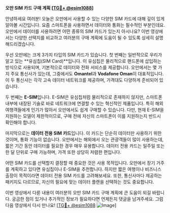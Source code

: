 **오만 SIM 카드 구매 계획 [[TG💪+ @esim1088](https://t.me/s/esim1088)]**

안녕하세요 여러분! 오늘은 오만에서 사용할 수 있는 다양한 SIM 카드에 대해 깊이 있게 알아볼 시간입니다. 요즘 스마트폰을 사용하면서 데이터와 통화는 필수적인 부분인데요. 오만에서 데이터를 사용하려면 어떤 종류의 SIM 카드가 있는지 아시나요? 이번 영상에서는 다양한 선택지를 비교하고 여러분의 구매 계획에 도움이 될 수 있도록 상세히 설명해드리겠습니다.

우선 오만에는 크게 3가지 타입의 SIM 카드가 있습니다. 첫 번째는 일반적으로 우리가 알고 있는 **유심칩(SIM Card)**입니다. 이 유심칩은 물리적으로 핸드폰에 삽입하는 방식으로 사용되며, 기본적으로 데이터와 전화 서비스를 제공합니다. 오만에서는 몇 가지 주요 통신사가 있는데, 그중에서도 **Omantel**과 **Vodafone Oman**이 대표적입니다. 이 두 통신사는 각각 고속 데이터 네트워크를 제공하며, 가격대도 다양하게 준비되어 있습니다.

두 번째는 **E-SIM**입니다. E-SIM은 유심칩처럼 물리적으로 존재하지 않지만, 스마트폰 내부에 내장된 기술로 바로 네트워크에 연결할 수 있는 혁신적인 제품입니다. 특히 해외 여행객들에게 인기가 많아서 오만에서도 쉽게 구매할 수 있습니다. 다만, 현재 E-SIM을 지원하는 모델이 제한적이므로, 구매 전에 자신의 스마트폰이 이를 지원하는지 반드시 확인해야 합니다.

마지막으로는 **데이터 전용 SIM 카드**입니다. 이 카드는 단순히 데이터만 사용하기 위한 것이며, 통화 기능이 없습니다. 오만에서는 해외에서 오는 관광객들이 많이 사용하는데, 짧은 기간 동안 데이터를 필요한 경우 매우 유용합니다. 데이터 전용 카드는 일주일 또는 한 달 단위로 구매 가능하며, 가격 또한 상당히 저렴한 편입니다.

어떤 SIM 카드를 선택할지 결정할 때 중요한 것은 사용 목적입니다. 오만에서 장기 거주를 계획하고 있다면 유심칩이나 E-SIM을 추천합니다. 하지만 짧은 여행이나 비즈니스 출장이 목적이라면 데이터 전용 SIM 카드를 고려해보세요. 또한, 통신사마다 제공하는 패키지도 다르므로, 자신의 필요에 맞는 데이터 플랜을 선택하는 것도 중요합니다.

이번 영상에서 다룬 내용이 여러분의 오만 SIM 카드 구매 계획에 큰 도움이 되길 바랍니다. 궁금한 점이 있거나 추가적인 정보가 필요하다면 언제든지 댓글을 남겨주세요. 그럼 다음 영상에서 다시 만나요! [[TG💪+ @esim1088](https://t.me/s/esim1088) ![Image](https://i.postimg.cc/Y0z9fWf4/image.png)]
